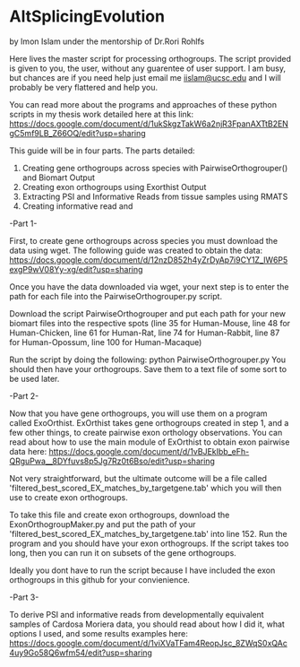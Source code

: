 # AltSplicingEvolution
by Imon Islam under the mentorship of Dr.Rori Rohlfs

Here lives the master script for processing orthogroups. 
The script provided is given to you, the user, without any guarentee of user support. I am busy, but chances are if you need help just email me iislam@ucsc.edu and I will probably be very flattered and help you.

You can read more about the programs and approaches of these python scripts in my thesis work detailed here at this link:
https://docs.google.com/document/d/1ukSkgzTakW6a2njR3FpanAXTtB2ENgC5mf9LB_Z66OQ/edit?usp=sharing

This guide will be in four parts. 
The parts detailed:
1. Creating gene orthogroups across species with PairwiseOrthogrouper() and Biomart Output
2. Creating exon orthogroups using Exorthist Output
3. Extracting PSI and Informative Reads from tissue samples using RMATS
4. Creating informative read and 

-Part 1-

First, to create gene orthogroups across species you must download the data using wget. 
The following guide was created to obtain the data:
https://docs.google.com/document/d/12nzD852h4yZrDyAp7i9CY1Z_lW6P5exgP9wV08Yy-xg/edit?usp=sharing

Once you have the data downloaded via wget, your next step is to enter the path for each file into the PairwiseOrthogrouper.py script. 

Download the script PairwiseOrthogrouper and put each path for your new biomart files into the respective spots (line 35 for Human-Mouse, line 48 for Human-Chicken, line 61 for Human-Rat, line 74 for Human-Rabbit, line 87 for Human-Opossum, line 100 for Human-Macaque)

Run the script by doing the following:
python PairwiseOrthogrouper.py 
You should then have your orthogroups. Save them to a text file of some sort to be used later.

-Part 2- 

Now that you have gene orthogroups, you will use them on a program called ExoOrthist. ExOrthist takes gene orthogroups created in step 1, and a few other things, to create pairwise exon orthology observations. 
You can read about how to use the main module of ExOrthist to obtain exon pairwise data here: 
https://docs.google.com/document/d/1vBJEkIbb_eFh-QRguPwa__8DYfuvs8p5Jg7Rz0t6Bso/edit?usp=sharing

Not very straightforward, but the ultimate outcome will be a file called 'filtered_best_scored_EX_matches_by_targetgene.tab' which you will then use to create exon orthogroups. 

To take this file and create exon orthogroups, download the ExonOrthogroupMaker.py and put the path of your 'filtered_best_scored_EX_matches_by_targetgene.tab' into line 152. Run the program and you should have your exon orthogroups. If the script takes too long, then you can run it on subsets of the gene orthogroups. 

Ideally you dont have to run the script because I have included the exon orthogroups in this github for your convienience. 

-Part 3-

To derive PSI and informative reads from developmentally equivalent samples of Cardosa Moriera data, you should read about how I did it, what options I used, and some results examples here: https://docs.google.com/document/d/1viXVaTFam4ReopJsc_8ZWqS0xQAc4uy9Go58Q6wfm54/edit?usp=sharing
